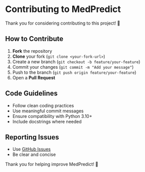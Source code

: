 # Contributing to MedPredict

Thank you for considering contributing to this project! 🙌

## How to Contribute

1. **Fork** the repository
2. **Clone** your fork (`git clone <your-fork-url>`)
3. Create a new branch (`git checkout -b feature/your-feature`)
4. Commit your changes (`git commit -m "Add your message"`)
5. Push to the branch (`git push origin feature/your-feature`)
6. Open a **Pull Request**

## Code Guidelines

- Follow clean coding practices
- Use meaningful commit messages
- Ensure compatibility with Python 3.10+
- Include docstrings where needed

## Reporting Issues

- Use [GitHub Issues](https://github.com/mohan-krishna-kotha/medpredict/issues)
- Be clear and concise

Thank you for helping improve MedPredict! 🚀
